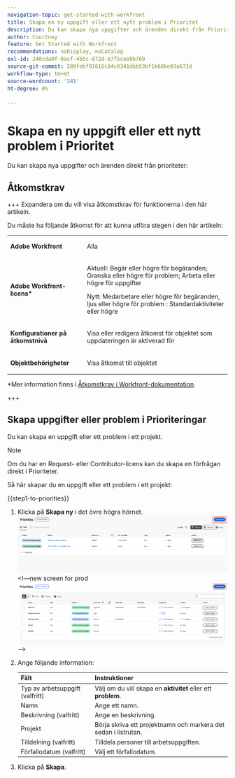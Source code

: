 ```yaml
---
navigation-topic: get-started-with-workfront
title: Skapa en ny uppgift eller ett nytt problem i Prioritet
description: Du kan skapa nya uppgifter och ärenden direkt från Prioriteringar.
author: Courtney
feature: Get Started with Workfront
recommendations: noDisplay, noCatalog
exl-id: 240cda0f-0acf-4b5c-872d-b7f5cee0b769
source-git-commit: 289febf91616c04c0341dbb53bf1b68be03a671d
workflow-type: tm+mt
source-wordcount: '241'
ht-degree: 0%

---
```


# Skapa en ny uppgift eller ett nytt problem i Prioritet

Du kan skapa nya uppgifter och ärenden direkt från prioriteter:

## Åtkomstkrav

+++ Expandera om du vill visa åtkomstkrav för funktionerna i den här artikeln.

Du måste ha följande åtkomst för att kunna utföra stegen i den här artikeln:

<table style="table-layout:auto"> 
 <col> 
 </col> 
 <col> 
 </col> 
 <tbody> 
  <tr> 
   <td role="rowheader"><strong>Adobe Workfront</strong></td> 
   <td> <p>Alla</p> </td> 
  </tr> 
  <tr> 
   <td role="rowheader"><strong>Adobe Workfront-licens*</strong></td> 
   <td> 
   <p>Aktuell: Begär eller högre för begäranden; Granska eller högre för problem; Arbeta eller högre för uppgifter</p>
   <p>Nytt: Medarbetare eller högre för begäranden, ljus eller högre för problem <!--and documents-->: Standardaktiviteter eller högre</p> 
   </td> 
  </tr> 
  <tr> 
   <td role="rowheader"><strong>Konfigurationer på åtkomstnivå</strong></td> 
   <td> <p>Visa eller redigera åtkomst för objektet som uppdateringen är aktiverad för</p></td> 
  </tr> 
  <tr> 
   <td role="rowheader"><strong>Objektbehörigheter</strong></td> 
   <td> <p>Visa åtkomst till objektet</p></td> 
  </tr> 
 </tbody> 
</table>

*Mer information finns i [Åtkomstkrav i Workfront-dokumentation](/help/quicksilver/administration-and-setup/add-users/access-levels-and-object-permissions/access-level-requirements-in-documentation.md).

+++

## Skapa uppgifter eller problem i Prioriteringar

Du kan skapa en uppgift eller ett problem i ett projekt.

>[!NOTE]
>
>Om du har en Request- eller Contributor-licens kan du skapa en förfrågan direkt i Prioriteter.

Så här skapar du en uppgift eller ett problem i ett projekt:

{{step1-to-priorities}}

1. Klicka på **Skapa ny** i det övre högra hörnet.
   ![](assets/create-new.png)
&lt;!—new screen for prod ![](assets/create-new--.png)—>
1. Ange följande information:

   | Fält | Instruktioner |
   |---------------|-------------|
   | Typ av arbetsuppgift (valfritt) | Välj om du vill skapa en **aktivitet** eller ett **problem**. |
   | Namn | Ange ett namn. |
   | Beskrivning (valfritt) | Ange en beskrivning. |
   | Projekt | Börja skriva ett projektnamn och markera det sedan i listrutan. |
   | Tilldelning (valfritt) | Tilldela personer till arbetsuppgiften. |
   | Förfallodatum (valfritt) | Välj ett förfallodatum. |

1. Klicka på **Skapa**.

